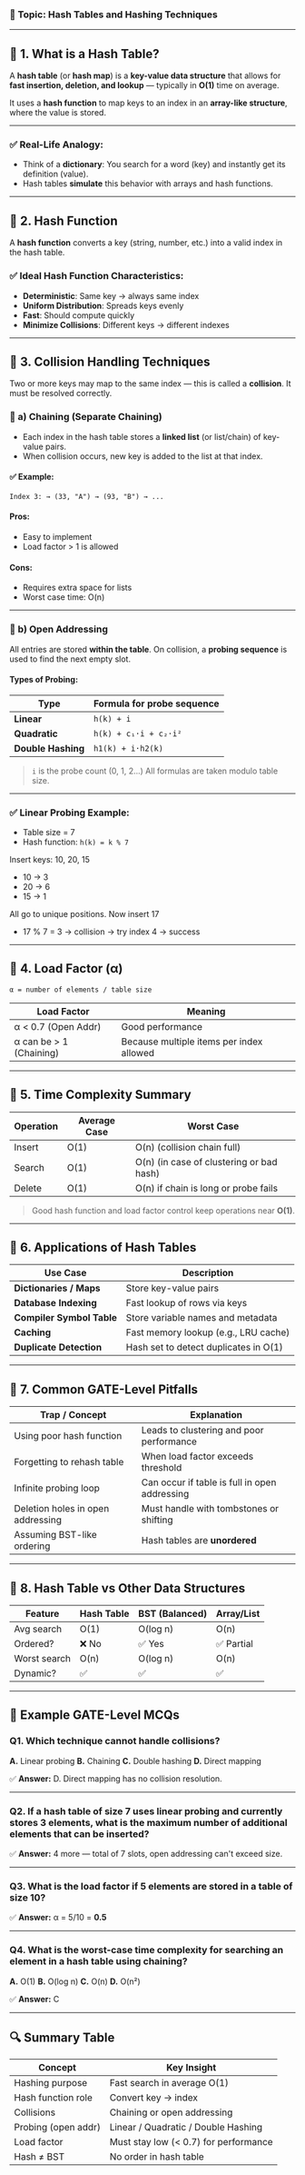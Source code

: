 

### 🔹 Topic: **Hash Tables and Hashing Techniques**

---

## 🔹 1. **What is a Hash Table?**

A **hash table** (or **hash map**) is a **key-value data structure** that allows for **fast insertion, deletion, and lookup** — typically in **O(1)** time on average.

It uses a **hash function** to map keys to an index in an **array-like structure**, where the value is stored.

---

### ✅ Real-Life Analogy:

* Think of a **dictionary**: You search for a word (key) and instantly get its definition (value).
* Hash tables **simulate** this behavior with arrays and hash functions.

---

## 🔹 2. **Hash Function**

A **hash function** converts a key (string, number, etc.) into a valid index in the hash table.

### ✅ Ideal Hash Function Characteristics:

* **Deterministic**: Same key → always same index
* **Uniform Distribution**: Spreads keys evenly
* **Fast**: Should compute quickly
* **Minimize Collisions**: Different keys → different indexes

---

## 🔹 3. **Collision Handling Techniques**

Two or more keys may map to the same index — this is called a **collision**. It must be resolved correctly.

### 🔸 a) **Chaining (Separate Chaining)**

* Each index in the hash table stores a **linked list** (or list/chain) of key-value pairs.
* When collision occurs, new key is added to the list at that index.

#### ✅ Example:

```text
Index 3: → (33, "A") → (93, "B") → ...
```

#### Pros:

* Easy to implement
* Load factor > 1 is allowed

#### Cons:

* Requires extra space for lists
* Worst case time: O(n)

---

### 🔸 b) **Open Addressing**

All entries are stored **within the table**. On collision, a **probing sequence** is used to find the next empty slot.

#### Types of Probing:

| Type               | Formula for probe sequence |
| ------------------ | -------------------------- |
| **Linear**         | `h(k) + i`                 |
| **Quadratic**      | `h(k) + c₁·i + c₂·i²`      |
| **Double Hashing** | `h1(k) + i·h2(k)`          |

> `i` is the probe count (0, 1, 2...)
> All formulas are taken modulo table size.

---

### ✅ Linear Probing Example:

* Table size = 7
* Hash function: `h(k) = k % 7`

Insert keys: 10, 20, 15

* 10 → 3
* 20 → 6
* 15 → 1

All go to unique positions. Now insert 17

* 17 % 7 = 3 → collision → try index 4 → success

---

## 🔹 4. **Load Factor (α)**

```
α = number of elements / table size
```

| Load Factor             | Meaning                                  |
| ----------------------- | ---------------------------------------- |
| α < 0.7 (Open Addr)     | Good performance                         |
| α can be > 1 (Chaining) | Because multiple items per index allowed |

---

## 🔹 5. **Time Complexity Summary**

| Operation | Average Case | Worst Case                               |
| --------- | ------------ | ---------------------------------------- |
| Insert    | O(1)         | O(n) (collision chain full)              |
| Search    | O(1)         | O(n) (in case of clustering or bad hash) |
| Delete    | O(1)         | O(n) if chain is long or probe fails     |

> Good hash function and load factor control keep operations near **O(1)**.

---

## 🔹 6. **Applications of Hash Tables**

| Use Case                  | Description                           |
| ------------------------- | ------------------------------------- |
| **Dictionaries / Maps**   | Store key-value pairs                 |
| **Database Indexing**     | Fast lookup of rows via keys          |
| **Compiler Symbol Table** | Store variable names and metadata     |
| **Caching**               | Fast memory lookup (e.g., LRU cache)  |
| **Duplicate Detection**   | Hash set to detect duplicates in O(1) |

---

## 🔹 7. **Common GATE-Level Pitfalls**

| Trap / Concept                    | Explanation                                   |
| --------------------------------- | --------------------------------------------- |
| Using poor hash function          | Leads to clustering and poor performance      |
| Forgetting to rehash table        | When load factor exceeds threshold            |
| Infinite probing loop             | Can occur if table is full in open addressing |
| Deletion holes in open addressing | Must handle with tombstones or shifting       |
| Assuming BST-like ordering        | Hash tables are **unordered**                 |

---

## 🔹 8. **Hash Table vs Other Data Structures**

| Feature      | Hash Table | BST (Balanced) | Array/List |
| ------------ | ---------- | -------------- | ---------- |
| Avg search   | O(1)       | O(log n)       | O(n)       |
| Ordered?     | ❌ No       | ✅ Yes          | ✅ Partial  |
| Worst search | O(n)       | O(log n)       | O(n)       |
| Dynamic?     | ✅          | ✅              | ✅          |

---

## 🧪 Example GATE-Level MCQs

### Q1. Which technique **cannot** handle collisions?

**A.** Linear probing
**B.** Chaining
**C.** Double hashing
**D.** Direct mapping

✅ **Answer:** D. Direct mapping has no collision resolution.

---

### Q2. If a hash table of size 7 uses linear probing and currently stores 3 elements, what is the **maximum** number of additional elements that can be inserted?

✅ **Answer:** 4 more — total of 7 slots, open addressing can't exceed size.

---

### Q3. What is the load factor if 5 elements are stored in a table of size 10?

✅ **Answer:** α = 5/10 = **0.5**

---

### Q4. What is the worst-case time complexity for **searching** an element in a hash table using chaining?

**A.** O(1)
**B.** O(log n)
**C.** O(n)
**D.** O(n²)

✅ **Answer:** C

---

## 🔍 Summary Table

| Concept             | Key Insight                           |
| ------------------- | ------------------------------------- |
| Hashing purpose     | Fast search in average O(1)           |
| Hash function role  | Convert key → index                   |
| Collisions          | Chaining or open addressing           |
| Probing (open addr) | Linear / Quadratic / Double Hashing   |
| Load factor         | Must stay low (< 0.7) for performance |
| Hash ≠ BST          | No order in hash table                |

